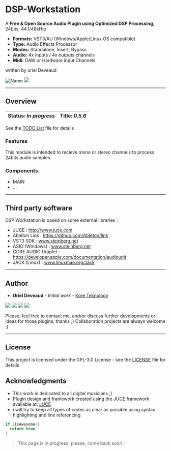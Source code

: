 # DSP-Workstation
 A **Free & Open Source Audio Plugin using Optimized DSP Processing**, 24bits, 44.1/48kHrz
 
 * **Formats:** VST3/AU (Windows/Apple/Linux OS compatible)
 * **Type:** Audio Effects Processor
 * **Modes:** Standalone, Insert, Bypass
 * **Audio:** 4x inputs / 4x outputs channels
 * **Midi:** DAW or Hardware input Channels
 
 written by uriel Deveaud

<img src="https://img.shields.io/badge/DSP Workstation-VST/AU-orange.svg" alt="Name" /> <img src="https://img.shields.io/badge/C++-Audio-green.svg" />

---

## Overview 

| **Status:** *In progress* | **Title:** *0.5.6* |
| --- | --- |

See the [TODO List](TODO.md) file for details

### Features
This module is intended to recieve mono or stereo channels to process 24bits audio samples.


### Components

* MAIN
* ...

---

## Third party software

DSP Workstation is based on some external libraries :
 * JUCE : http://www.juce.com
 * Ableton Link : https://github.com/Ableton/link
 * VST3 SDK : www.steinberg.net
 * ASIO (Windows) : www.steinberg.net
 * CORE AUDIO (Apple) : https://developer.apple.com/documentation/audiounit
 * JACK (Linux) : www.linuxmao.org/Jack

---

## Author

* **Uriel Deveaud** - *Initial work* - [Kore Teknology](https://github.com/KoreTeknology) 

<img src="https://img.shields.io/badge/Aktiv-25-9cf.svg" /> <img src="https://img.shields.io/badge/5-Viento-9cf.svg" /> <img src="https://img.shields.io/badge/Kore-Teknology-9cf.svg" /> <img src="https://img.shields.io/badge/Qaudraphonics-Audio-red.svg" />

Please, feel free to contact me, and/or discuss further developments or ideas for those plugins, thanks ;)
Collaboration projects are always welcome ;)

---

## License

This project is licensed under the GPL-3.0 License - see the [LICENSE](LICENSE) file for details


## Acknowledgments

* This work is dedicated to all digital musicians ;)
* Plugin design and framework created using the JUCE framework available at: [JUCE](http://www.juce.com/)
* i will try to keep all types of codes as clear as possible using syntax highlighting and line referencing

```c++
if (isAwesome){
  return true
}
```
> This page is in progress, please, come back soon !
